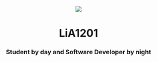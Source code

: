 <p align="center">
<img src="https://mocah.org/uploads/posts/515143-Anime-Mafuyu.png">
</p>
<h1 align="center">LiA1201</h1>
<h3 align="center">Student by day and Software Developer by night</h3>
